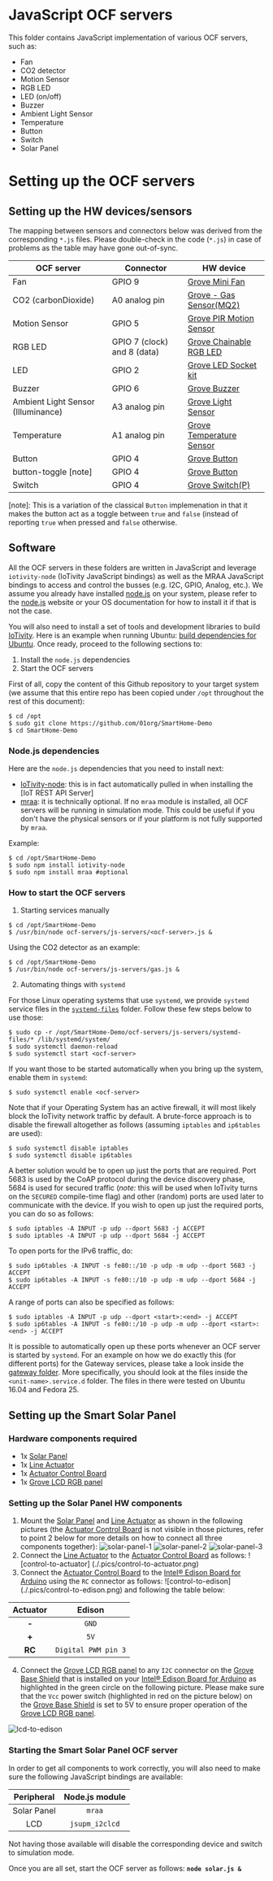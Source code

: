 # JavaScript OCF servers
This folder contains JavaScript implementation of various OCF servers, such as:
* Fan
* CO2 detector
* Motion Sensor
* RGB LED
* LED (on/off)
* Buzzer
* Ambient Light Sensor
* Temperature
* Button
* Switch
* Solar Panel

# Setting up the OCF servers

## Setting up the HW devices/sensors
The mapping between sensors and connectors below was derived from the corresponding `*.js` files. Please double-check in the code (`*.js`) in case of problems as the table may have gone out-of-sync.

| OCF server | Connector | HW device |
|------------|-----------|-----------|
| Fan | GPIO 9 | [Grove Mini Fan](http://www.seeedstudio.com/wiki/Grove_-_Mini_Fan) |
| CO2 (carbonDioxide) | A0 analog pin | [Grove - Gas Sensor(MQ2)](http://www.seeedstudio.com/depot/Grove-Gas-SensorMQ2-p-937.html) |
| Motion Sensor | GPIO 5 | [Grove PIR Motion Sensor](http://www.seeedstudio.com/depot/Grove-PIR-Motion-Sensor-p-802.html) |
| RGB LED | GPIO 7 (clock) and 8 (data) | [Grove Chainable RGB LED](http://www.seeedstudio.com/depot/twig-chainable-rgb-led-p-850.html?cPath=156_157) |
| LED | GPIO 2 | [Grove LED Socket kit](http://www.seeedstudio.com/wiki/Grove_-_LED) |
| Buzzer | GPIO 6 | [Grove Buzzer](http://www.seeedstudio.com/wiki/Grove_-_Buzzer) |
| Ambient Light Sensor (Illuminance) | A3 analog pin | [Grove Light Sensor](http://www.seeedstudio.com/depot/Grove-Light-Sensor-p-746.html) |
| Temperature | A1 analog pin | [Grove Temperature Sensor](http://www.seeedstudio.com/depot/Grove-Temperature-Sensor-p-774.html) |
| Button | GPIO 4 | [Grove Button](http://www.seeedstudio.com/wiki/Grove_-_Button) |
| button-toggle [note] | GPIO 4 | [Grove Button](http://www.seeedstudio.com/wiki/Grove_-_Button) |
| Switch | GPIO 4 | [Grove Switch(P)](http://www.seeedstudio.com/wiki/Grove_-_Switch(P)) |

[note]: This is a variation of the classical `Button` implemenation in that it makes the button act as a toggle between `true` and `false` (instead of reporting `true` when pressed and `false` otherwise.

## Software
All the OCF servers in these folders are written in JavaScript and leverage `iotivity-node` (IoTivity JavaScript bindings) as well as the MRAA JavaScript bindings to access and control the busses (e.g. I2C, GPIO, Analog, etc.). We assume you already have installed [node.js](https://nodejs.org/) on your system, please refer to the [node.js](https://nodejs.org/) website or your OS documentation for how to install it if that is not the case.

You will also need to install a set of tools and development libraries to build [IoTivity](https://wiki.iotivity.org). Here is an example when running Ubuntu: [build dependencies for Ubuntu](https://wiki.iotivity.org/build_iotivity_with_ubuntu_build_machine). Once ready, proceed to the following sections to:
1. Install the `node.js` dependencies
2. Start the OCF servers

First of all, copy the content of this Github repository to your target system (we assume that this entire repo has been copied under `/opt` throughout the rest of this document):
```
$ cd /opt
$ sudo git clone https://github.com/01org/SmartHome-Demo
$ cd SmartHome-Demo
```

### Node.js dependencies

Here are the `node.js` dependencies that you need to install next:
* [IoTivity-node](https://www.npmjs.com/package/iotivity-node): this is in fact automatically pulled in when installing the [IoT REST API Server]
* [mraa](https://www.npmjs.com/package/mraa): it is technically optional. If no `mraa` module is installed, all OCF servers will be running in simulation mode. This could be useful if you don't have the physical sensors or if your platform is not fully supported by `mraa`.

Example:
```
$ cd /opt/SmartHome-Demo
$ sudo npm install iotivity-node
$ sudo npm install mraa #optional
```

### How to start the OCF servers

  1. Starting services manually
  ```
  $ cd /opt/SmartHome-Demo
  $ /usr/bin/node ocf-servers/js-servers/<ocf-server>.js &
  ```

  Using the CO2 detector as an example:
  ```
  $ cd /opt/SmartHome-Demo
  $ /usr/bin/node ocf-servers/js-servers/gas.js &
  ```

  2. Automating things with `systemd`

  For those Linux operating systems that use `systemd`, we provide `systemd` service files in the [`systemd-files`](./systemd-files) folder. Follow these few steps below to use those:
  ```
  $ sudo cp -r /opt/SmartHome-Demo/ocf-servers/js-servers/systemd-files/* /lib/systemd/system/
  $ sudo systemctl daemon-reload
  $ sudo systemctl start <ocf-server>
  ```

If you want those to be started automatically when you bring up the system, enable them in `systemd`:
```
$ sudo systemctl enable <ocf-server>
```

Note that if your Operating System has an active firewall, it will most likely block the IoTivity network traffic by default. A brute-force approach is to disable the firewall altogether as follows (assuming `iptables` and `ip6tables` are used):
```
$ sudo systemctl disable iptables
$ sudo systemctl disable ip6tables
```
A better solution would be to open up just the ports that are required. Port 5683 is used by the CoAP protocol during the device discovery phase, 5684 is used for secured traffic (*note:* this will be used when IoTivity turns on the `SECURED` compile-time flag) and other (random) ports are used later to communicate with the device. If you wish to open up just the required ports, you can do so as follows:
```
$ sudo iptables -A INPUT -p udp --dport 5683 -j ACCEPT
$ sudo iptables -A INPUT -p udp --dport 5684 -j ACCEPT
```
To open ports for the IPv6 traffic, do:
```
$ sudo ip6tables -A INPUT -s fe80::/10 -p udp -m udp --dport 5683 -j ACCEPT
$ sudo ip6tables -A INPUT -s fe80::/10 -p udp -m udp --dport 5684 -j ACCEPT
```
A range of ports can also be specified as follows:
```
$ sudo iptables -A INPUT -p udp --dport <start>:<end> -j ACCEPT
$ sudo ip6tables -A INPUT -s fe80::/10 -p udp -m udp --dport <start>:<end> -j ACCEPT
```

It is possible to automatically open up these ports whenever an OCF server is started by `systemd`. For an example on how we do exactly this (for different ports) for the Gateway services, please take a look inside the [gateway folder](../../gateway/systemd-files/). More specifically, you should look at the files inside the `<unit-name>.service.d` folder. The files in there were tested on Ubuntu 16.04 and Fedora 25.

## Setting up the Smart Solar Panel
### Hardware components required
* 1x [Solar Panel]
* 1x [Line Actuator]
* 1x [Actuator Control Board]
* 1x [Grove LCD RGB panel]

### Setting up the Solar Panel HW components
1. Mount the [Solar Panel] and [Line Actuator] as shown in the following pictures (the [Actuator Control Board] is not visible in those pictures, refer to point 2 below for more details on how to connect all three components together):
![solar-panel-1](./.pics/solar-panel-1.png)
![solar-panel-2](./.pics/solar-panel-2.png)
![solar-panel-3](./.pics/solar-panel-3.png)
2. Connect the [Line Actuator] to the [Actuator Control Board] as follows: ![control-to-actuator] (./.pics/control-to-actuator.png)
3. Connect the [Actuator Control Board] to the [Intel® Edison Board for Arduino] using the `RC` connector as follows: ![control-to-edison] (./.pics/control-to-edison.png) and following the table below:

  | Actuator | Edison |
  |:---:|:---:|
  | **-** | `GND` |
  | **+** | `5V` |
  | **RC** | `Digital PWM pin 3` |

4. Connect the [Grove LCD RGB panel] to any `I2C` connector on the [Grove Base Shield] that is installed on your [Intel® Edison Board for Arduino] as highlighted in the green circle on the following picture. Please make sure that the `Vcc` power switch (highlighted in red on the picture below) on the [Grove Base Shield] is set to 5V to ensure proper operation of the [Grove LCD RGB panel].

  ![lcd-to-edison](./.pics/lcd-to-edison.png)

### Starting the Smart Solar Panel OCF server
In order to get all components to work correctly, you will also need to make sure the following JavaScript bindings are available:

| Peripheral | Node.js module |
|:---:|:---:|
| Solar Panel | `mraa` |
| LCD | `jsupm_i2clcd` |

Not having those available will disable the corresponding device and switch to simulation mode.

Once you are all set, start the OCF server as follows: **`node solar.js &`**

[Solar Panel]: http://www.adafruit.com/products/200
[Line Actuator]: http://www.robotshop.com/en/firgelli-technologies-l12-30-210-12-p.html
[Actuator Control Board]: http://www.robotshop.com/en/firgelli-technologies-linear-actuator-control-board.html
[Grove LCD RGB panel]: http://www.seeedstudio.com/wiki/Grove_-_LCD_RGB_Backlight
[Grove Base Shield]: https://www.seeedstudio.com/base-shield-v13-p-1378.html?cPath=132_134
[Intel® Edison Board for Arduino]: http://www.intel.com/content/www/us/en/support/boards-and-kits/intel-edison-boards/intel-edison-board-for-arduino.html
